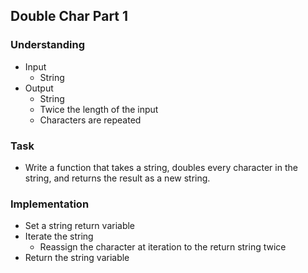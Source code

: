 ## Double Char Part 1

### Understanding
- Input
  + String
- Output
  + String
  + Twice the length of the input
  + Characters are repeated

### Task
- Write a function that takes a string, doubles every character in the string, and returns the result as a new string.

### Implementation
- Set a string return variable
- Iterate the string
  + Reassign the character at iteration to the return string twice
- Return the string variable